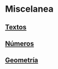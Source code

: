 # Miscelanea
## [Textos](d1texts/README.md)
## [Números](d2numbers/README.md)
## [Geometría](d3geomtry/README.md)